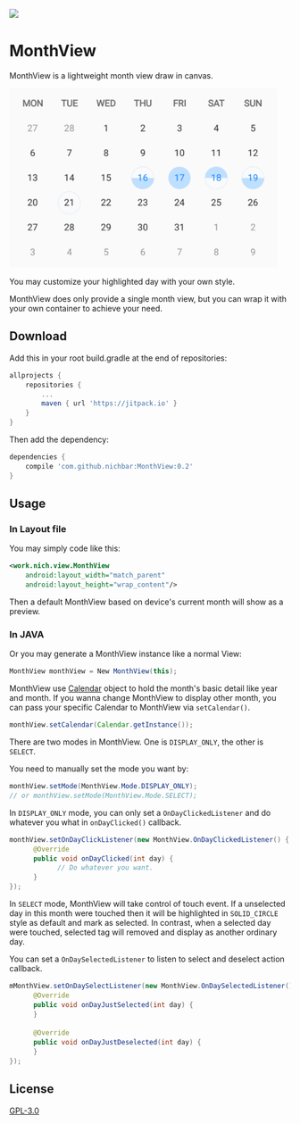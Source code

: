 [![](https://jitpack.io/v/nichbar/MonthView.svg)](https://jitpack.io/#nichbar/MonthView)

# MonthView
MonthView is a lightweight month view draw in canvas.

<img src="images/monthView.png" width="480">

You may customize your highlighted day with your own style.

MonthView does only provide a single month view, but you can wrap it with your own container to achieve your need.
## Download
Add this in your root build.gradle at the end of repositories:

```groovy
allprojects {
	repositories {
		...
		maven { url 'https://jitpack.io' }
	}
}
```
Then add the dependency:

```groovy
dependencies {
	compile 'com.github.nichbar:MonthView:0.2'
}
```
## Usage

### In Layout file
You may simply code like this:

```xml
<work.nich.view.MonthView
    android:layout_width="match_parent"
    android:layout_height="wrap_content"/>
```
Then a default MonthView based on device's current month will show as a preview. 

### In JAVA

Or you may generate a MonthView instance like a normal View:

```java
MonthView monthView = New MonthView(this);
```
MonthView use [Calendar](https://developer.android.com/reference/java/util/Calendar.html) object to hold the month's basic detail like year and month.
If you wanna change MonthView to display other month, you can pass your specific Calendar to MonthView via ``setCalendar()``.

```java
monthView.setCalendar(Calendar.getInstance());
```

There are two modes in MonthView. One is ``DISPLAY_ONLY``, the other is ``SELECT``.

You need to manually set the mode you want by:

```java
monthView.setMode(MonthView.Mode.DISPLAY_ONLY);
// or monthView.setMode(MonthView.Mode.SELECT);
```

In ``DISPLAY_ONLY`` mode, you can only set a ``OnDayClickedListener`` and do whatever you what in ``onDayClicked()`` callback.

```java
monthView.setOnDayClickListener(new MonthView.OnDayClickedListener() {
      @Override
      public void onDayClicked(int day) {
            // Do whatever you want.
      }
});

```

In ``SELECT`` mode, MonthView will take control of touch event. If a unselected day in this month were touched then it will be highlighted in ```SOLID_CIRCLE``` style as default and mark as selected. In contrast, when a selected day were touched, selected tag will removed and display as another ordinary day.

You can set a ``OnDaySelectedListener`` to listen to select and deselect action callback.

```java
mMonthView.setOnDaySelectListener(new MonthView.OnDaySelectedListener() {
      @Override
      public void onDayJustSelected(int day) {
      }

      @Override
      public void onDayJustDeselected(int day) {
      }
});
```

## License

[GPL-3.0](https://github.com/nichbar/MonthView/blob/master/LICENSE)
